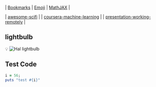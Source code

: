| [Bookmarks](/bookmarks/) | [Emoji](/emoji) | [MathJAX](/mathjax) |

| [awesome-scifi](https://arafatm.com/awesome-scifi) |
| [coursera-machine-learning](https://arafatm.com/coursera-machine-learning) |
| [presentation-working-remotely](https://arafatm.com/presentation-working-remotely) |

## lightbulb

:bulb: ![Hal lightbulb](https://bigmemes.funnyjunk.com/gifs/Everyday+problems_690247_4723564.gif)

## Test Code

```ruby
i = 56;
puts "test #{i}"
```

<!-- {% include_relative bookmarks.md %} -->
